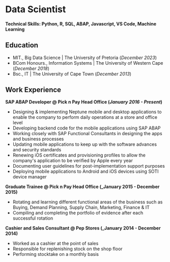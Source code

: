 # Data Scientist

#### Technical Skills: Python, R, SQL, ABAP, Javascript, VS Code, Machine Learning

## Education
- MIT., Big Data Science | The University of Pretoria (_December 2023_)
- BCom Honours., Information Systems | The University of Western Cape (_December 2018_)
- Bsc., IT | The University of Cape Town (_December 2013_)
  
## Work Experience
**SAP ABAP Developer @ Pick n Pay Head Office (_January 2016 - Present_)**
- Designing & implementing Neptune mobile and desktop applications to enable the company to perform daily operations at a      store and office level
- Developing backend code for the mobile applications using SAP ABAP
- Working closely with SAP Functional Consultants in designing the apps and business processes
- Updating mobile applications to keep up with the software advances and security standards
- Renewing iOS certificates and provisioning profiles to allow the company's application to be verified by Apple every year
- Documenting user guidelines for post-implementation support purposes
- Deploying mobile applications to Android and iOS devices using SOTI device manager

**Graduate Trainee @ Pick n Pay Head Office (_January 2015 - December 2015)**
- Rotating and learning different functional areas of the business such as Buying, Demand Planning, Supply Chain, Marketing,   Finance & IT
- Compiling and completing the portfolio of evidence after each successful rotation

**Cashier and Sales Consultant @ Pep Stores (_January 2014 - December 2014)**
- Worked as a cashier at the point of sales
- Responsible for replenishing stock on the shop floor
- Performing stocktake on a monthly basis
  

